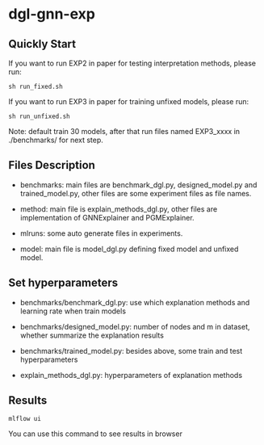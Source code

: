 # dgl-gnn-exp

## Quickly Start
If you want to run EXP2 in paper for testing interpretation methods, please run:
```
sh run_fixed.sh
```
If you want to run EXP3 in paper for training unfixed models, please run:
```
sh run_unfixed.sh
```
Note: default train 30 models, after that run files named EXP3_xxxx in ./benchmarks/ for next step.

## Files Description
* benchmarks: main files are benchmark_dgl.py, designed_model.py and trained_model.py, other files are some experiment files as file names.

* method: main file is explain_methods_dgl.py, other files are implementation of GNNExplainer and PGMExplainer.

* mlruns: some auto generate files in experiments.

* model: main file is model_dgl.py defining fixed model and unfixed model.

## Set hyperparameters
* benchmarks/benchmark_dgl.py: use which explanation methods and learning rate when train models

* benchmarks/designed_model.py: number of nodes and m in dataset, whether summarize the explanation results

* benchmarks/trained_model.py: besides above, some train and test hyperparameters

* explain_methods_dgl.py: hyperparameters of explanation methods

## Results
```
mlflow ui
```
You can use this command to see results in browser